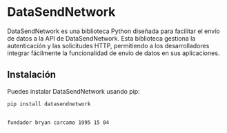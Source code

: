 # DataSendNetwork

DataSendNetwork es una biblioteca Python diseñada para facilitar el envío de datos a la API de DataSendNetwork. Esta biblioteca gestiona la autenticación y las solicitudes HTTP, permitiendo a los desarrolladores integrar fácilmente la funcionalidad de envío de datos en sus aplicaciones.

## Instalación

Puedes instalar DataSendNetwork usando pip:

```bash
pip install datasendnetwork


fundador bryan carcamo 1995 15 04